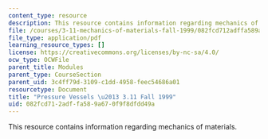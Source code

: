 ```yaml
---
content_type: resource
description: This resource contains information regarding mechanics of materials.
file: /courses/3-11-mechanics-of-materials-fall-1999/082fcd712adffa589a670f9f8dfdd49a_MIT3_11F99_pv.pdf
file_type: application/pdf
learning_resource_types: []
license: https://creativecommons.org/licenses/by-nc-sa/4.0/
ocw_type: OCWFile
parent_title: Modules
parent_type: CourseSection
parent_uid: 3c4ff79d-3109-c1dd-4958-feec54686a01
resourcetype: Document
title: "Pressure Vessels \u2013 3.11 Fall 1999"
uid: 082fcd71-2adf-fa58-9a67-0f9f8dfdd49a
---
```

This resource contains information regarding mechanics of materials.